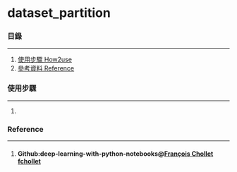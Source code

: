 # dataset_partition

### 目錄
----------
1. [使用步驟 How2use](#使用步驟)
2. [參考資料 Reference](#Reference)

### 使用步驟
----------
1. 

### Reference
----------
1. #### Github:deep-learning-with-python-notebooks@[François Chollet fchollet](https://github.com/fchollet/deep-learning-with-python-notebooks)
